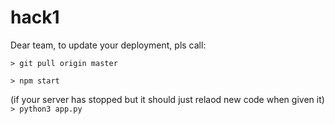 # hack1

Dear team, to update your deployment, pls call:

`> git pull origin master`

`> npm start`

(if your server has stopped but it should just relaod new code when given it)
`> python3 app.py`
